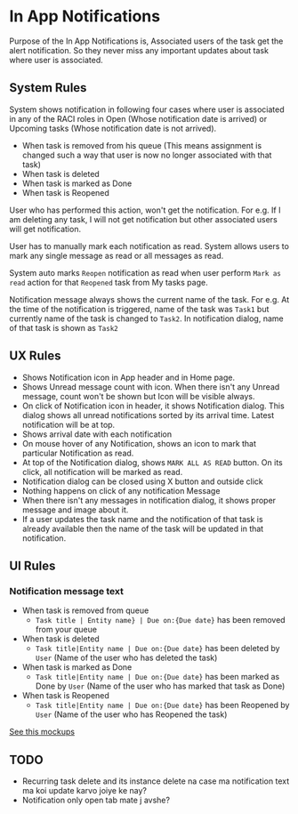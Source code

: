 # In App Notifications

Purpose of the In App Notifications is, Associated users of the task get the alert notification. So they never miss any important updates about task where user is associated.

## System Rules

System shows notification in following four cases where user is associated in any of the RACI roles in Open (Whose notification date is arrived) or Upcoming tasks (Whose notification date is not arrived).

- When task is removed from his queue (This means assignment is changed such a way that user is now no longer associated with that task)
- When task is deleted 
- When task is marked as Done
- When task is Reopened

User who has performed this action, won't get the notification. For e.g. If I am deleting any task, I will not get notification but other associated users will get notification.

User has to manually mark each notification as read. System allows users to mark any single message as read or all messages as read.

System auto marks `Reopen` notification as read when user perform `Mark as read` action for that `Reopened` task from My tasks page.

Notification message always shows the current name of the task. For e.g. At the time of the notification is triggered, name of the task was `Task1` but currently name of the task is changed to `Task2`. In notification dialog, name of that task is shown as `Task2`

## UX Rules

- Shows Notification icon in App header and in Home page.
- Shows Unread message count with icon. When there isn't any Unread message, count won't be shown but Icon will be visible always.
- On click of Notification icon in header, it shows Notification dialog. This dialog shows all unread notifications sorted by its arrival time. Latest notification will be at top. 
- Shows arrival date with each notification
- On mouse hover of any Notification, shows an icon to mark that particular Notification as read. 
- At top of the Notification dialog, shows `MARK ALL AS READ` button. On its click, all notification will be marked as read. 
- Notification dialog can be closed using X button and outside click
- Nothing happens on click of any notification Message
- When there isn't any messages in notification dialog, it shows proper message and image about it. 
- If a user updates the task name and the notification of that task is already available then the name of the task will be updated in that notification.

## UI Rules

### Notification message text

- When task is removed from queue
  - `Task title | Entity name} | Due on:{Due date}` has been removed from your queue
- When task is deleted
  - `Task title|Entity name | Due on:{Due date}` has been deleted by `User` (Name of the user who has deleted the task)
- When task is marked as Done
  - `Task title|Entity name | Due on:{Due date}` has been marked as Done by `User` (Name of the user who has marked that task as Done)
- When task is Reopened
  - `Task title|Entity name | Due on:{Due date}` has been Reopened by `User` (Name of the user who has Reopened the task)

[See this mockups](https://drive.google.com/drive/folders/1-8VSkIu_AWpDx6Z4Z384T-BD4Vc6LLgI)



## TODO

- Recurring task delete and its instance delete na case ma notification text ma koi update karvo joiye ke nay?
- Notification only open tab mate j avshe?
